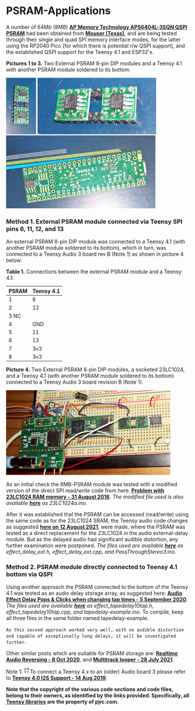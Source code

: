 # PSRAM-Applications
A number of 64Mb (8MB) [**AP Memory Technology APS6404L-3SQN QSPI PSRAM**](https://www.mouser.com/ProductDetail/AP-Memory/APS6404L-3SQN-SN?qs=IS%252B4QmGtzzqCot9%252BeIJwKw%3D%3D) had been obtained from [**Mouser (Texas)**](https://www.mouser.com/), and are being tested through their single and quad SPI memory interface modes, for the latter using the RP2040 Pico (for which there is potential r/w QSPI support), and the established QSPI support for the Teensy 4.1 and ESP32's. 

**Pictures 1 to 3.** Two External PSRAM 8-pin DIP modules and a Teensy 4.1 with another PSRAM module soldered to its bottom.

<p align="left">
<img src="images/AP-psram7.jpg" width="82" />  
<img src="images/AP-psram8.jpg" width="325" /> 
<img src="images/Teensy41-psram1.jpg" width="409" />  
<br>
  
### Method 1. External PSRAM module connected via Teensy SPI pins 6, 11, 12, and 13
An external PSRAM 8-pin DIP module was connected to a Teensy 4.1 (with another PSRAM module soldered to its bottom), which in turn, was connected to a Teensy Audio 3 board rev B (Note 1) as shown in picture 4 below:
  
**Table 1.** Connections between the external PSRAM module and a Teensy 4.1: 

| PSRAM  | Teensy 4.1 | 
|:-------|:-----------|
| 1      | 6          |
| 2      | 12         | 
| 3  NC  |	     	    | 
| 4      | GND        | 
| 5      | 11         | 
| 6      | 13         |
| 7      | 3v3        | 
| 8      | 3v3        | 
  
**Picture 4.** Two External PSRAM 8-pin DIP modules, a socketed 23LC1024, and a Teensy 4.1 (with another PSRAM module soldered to its bottom) connected to a Teensy Audio 3 board revision B (Note 1).
  
<p align="left">
<img src="images/setup-teensy41-audio3.jpg" width="450" />  
<br>
  
As an initial check the 8MB-PSRAM module was tested with a modified version of the direct SPI read/write code from here: [**Problem with 23LC1024 RAM memory - 31 August 2016**](https://forum.pjrc.com/threads/36563-Problem-with-23LC1024-RAM-memory). *The modified file used is also available [**here**](/files) as 23LC1024a.ino.*
  
After it was established that the PSRAM can be accessed (read/write) using the same code as for the 23LC1024 SRAM, the Teensy audio code changes as suggested [**here on 12 August 2021**](https://forum.pjrc.com/threads/29276-Limits-of-delay-effect-in-audio-library/page5), were made, where the PSRAM was tested as a direct replacement for the 23LC1024 in the audio external-delay module. But as the delayed audio had significant audible distortion,  any further examination were postponed. *The files used are available [**here**](/files) as effect_delay_ext.h, effect_delay_ext.cpp, and PassThroughStereo3.ino.*
  
### Method 2. PSRAM module directly connected to Teensy 4.1 bottom via QSPI 
Using another approach the PSRAM connected to the bottom of the Teensy 4.1 was tested as an audio delay storage array, as suggested here: [**Audio Effect Delay Pops & Clicks when changing tap times - 5 September 2020**](https://forum.pjrc.com/threads/62739-Audio-Effect-Delay-Pops-amp-Clicks-when-changing-tap-times). *The files used are available [**here**](/files) as effect_tapedelay10tap.h, effect_tapedelay10tap.cpp, and tapedelay-example.ino.* To compile, keep all three files in the same folder named tapedelay-example.
  
`As this second approach worked very well, with no audible distortion and capable of exceptionally long delays, it will be investigated further.` 

Other similar posts which are suitable for PSRAM storage are: [**Realtime Audio Reversing - 8 Oct 2020**](https://forum.pjrc.com/threads/63608-Realtime-Audio-Reversing-is-it-possible-using-Teensy?p=255500&viewfull=1#post255500), and [**Multitrack looper - 28 July 2021**](https://forum.pjrc.com/threads/67816-Audio-project-guidance-multitrack-looper).

Note 1: <img src="images/Teensy4-AudioBoard.jpg" width="16" height="16"/>To connect a Teensy 4.x to an (older) Audio board 3 please refer to [**Teensy 4.0 I2S Support - 14 Aug 2019**](https://forum.pjrc.com/threads/57167-Teensy-4-0-I2S-Support?p=212481%20-%20post212481).
  
**Note that the copyright of the various code sections and code files, belong to their owners, as identified by the links provided. Specifically, all [Teensy libraries](https://www.pjrc.com/teensy/) are the property of pjrc.com.**
